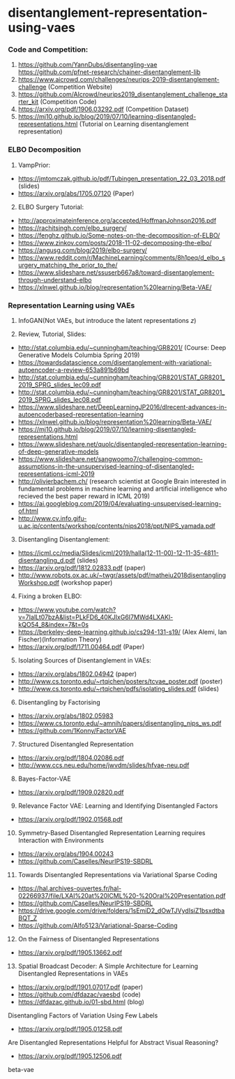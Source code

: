 # disentanglement-representation-using-vaes

### Code and Competition:


1. https://github.com/YannDubs/disentangling-vae
   https://github.com/pfnet-research/chainer-disentanglement-lib
2. https://www.aicrowd.com/challenges/neurips-2019-disentanglement-challenge (Competition Website)
3. https://github.com/AIcrowd/neurips2019_disentanglement_challenge_starter_kit (Competition Code)
4. https://arxiv.org/pdf/1906.03292.pdf (Competition Dataset)
4. https://mj10.github.io/blog/2019/07/10/learning-disentangled-representations.html (Tutorial on Learning disentanglement representation)

### ELBO Decomposition

1. VampPrior:

* https://jmtomczak.github.io/pdf/Tubingen_presentation_22_03_2018.pdf (slides)
* https://arxiv.org/abs/1705.07120 (Paper)

2. ELBO Surgery Tutorial:

* http://approximateinference.org/accepted/HoffmanJohnson2016.pdf
* https://rachitsingh.com/elbo_surgery/ 
* https://fenghz.github.io/Some-notes-on-the-decomposition-of-ELBO/
* https://www.zinkov.com/posts/2018-11-02-decomposing-the-elbo/
* https://angusg.com/blog/2019/elbo-surgery/
* https://www.reddit.com/r/MachineLearning/comments/8h1peq/d_elbo_surgery_matching_the_prior_to_the/
* https://www.slideshare.net/ssuserb667a8/toward-disentanglement-through-understand-elbo
* https://xlnwel.github.io/blog/representation%20learning/Beta-VAE/






### Representation Learning using VAEs 

1. InfoGAN(Not VAEs, but introduce the latent representations $z$)


2. Review, Tutorial, Slides:
* http://stat.columbia.edu/~cunningham/teaching/GR8201/ (Course: Deep Generative Models Columbia Spring 2019)
* https://towardsdatascience.com/disentanglement-with-variational-autoencoder-a-review-653a891b69bd
* http://stat.columbia.edu/~cunningham/teaching/GR8201/STAT_GR8201_2019_SPRG_slides_lec09.pdf
* http://stat.columbia.edu/~cunningham/teaching/GR8201/STAT_GR8201_2019_SPRG_slides_lec08.pdf
* https://www.slideshare.net/DeepLearningJP2016/dlrecent-advances-in-autoencoderbased-representation-learning
* https://xlnwel.github.io/blog/representation%20learning/Beta-VAE/
* https://mj10.github.io/blog/2019/07/10/learning-disentangled-representations.html
* https://www.slideshare.net/quolc/disentangled-representation-learning-of-deep-generative-models
* https://www.slideshare.net/sangwoomo7/challenging-common-assumptions-in-the-unsupervised-learning-of-disentangled-representations-icml-2019
* http://olivierbachem.ch/ (research scientist at Google Brain interested in fundamental problems in machine learning and artificial intelligence who recieved the best paper reward in ICML 2019)
* https://ai.googleblog.com/2019/04/evaluating-unsupervised-learning-of.html
* http://www.cv.info.gifu-u.ac.jp/contents/workshop/contents/nips2018/ppt/NIPS_yamada.pdf


3. Disentangling Disentanglement:
* https://icml.cc/media/Slides/icml/2019/halla(12-11-00)-12-11-35-4811-disentangling_d.pdf (slides)
* https://arxiv.org/pdf/1812.02833.pdf (paper)
* http://www.robots.ox.ac.uk/~twgr/assets/pdf/matheiu2018disentanglingWorkshop.pdf (workshop paper)


4. Fixing a broken ELBO:

* https://www.youtube.com/watch?v=7IalLt07bzA&list=PLkFD6_40KJIxG6I7MWd4LXAKl-kQO54_8&index=7&t=0s
* https://berkeley-deep-learning.github.io/cs294-131-s19/ (Alex Alemi, Ian Fischer)(Information Theory)
* https://arxiv.org/pdf/1711.00464.pdf (Paper)


5. Isolating Sources of Disentanglement in VAEs:
* https://arxiv.org/abs/1802.04942 (paper)
* http://www.cs.toronto.edu/~rtqichen/posters/tcvae_poster.pdf (poster)
* http://www.cs.toronto.edu/~rtqichen/pdfs/isolating_slides.pdf (slides)

6. Disentangling by Factorising
* https://arxiv.org/abs/1802.05983
* https://www.cs.toronto.edu/~amnih/papers/disentangling_nips_ws.pdf
* https://github.com/1Konny/FactorVAE

7. Structured Disentangled Representation
* https://arxiv.org/pdf/1804.02086.pdf
* http://www.ccs.neu.edu/home/jwvdm/slides/hfvae-neu.pdf


8. Bayes-Factor-VAE
* https://arxiv.org/pdf/1909.02820.pdf

9. Relevance Factor VAE: Learning and Identifying Disentangled Factors
* https://arxiv.org/pdf/1902.01568.pdf

10. Symmetry-Based Disentangled Representation Learning requires Interaction with Environments
* https://arxiv.org/abs/1904.00243
* https://github.com/Caselles/NeurIPS19-SBDRL


11. Towards Disentangled Representations via
Variational Sparse Coding
* https://hal.archives-ouvertes.fr/hal-02266937/file/LXAI%20at%20ICML%20-%20Oral%20Presentation.pdf
* https://github.com/Caselles/NeurIPS19-SBDRL
* https://drive.google.com/drive/folders/1sEmiD2_dOwTJVydIsiZ1bsxdtbaBQT_Z
* https://github.com/Alfo5123/Variational-Sparse-Coding

12. On the Fairness of Disentangled Representations
* https://arxiv.org/pdf/1905.13662.pdf

13. Spatial Broadcast Decoder: A Simple Architecture for
Learning Disentangled Representations in VAEs

* https://arxiv.org/pdf/1901.07017.pdf (paper)
* https://github.com/dfdazac/vaesbd (code)
* https://dfdazac.github.io/01-sbd.html (blog)



Disentangling Factors of Variation Using Few Labels
* https://arxiv.org/pdf/1905.01258.pdf

Are Disentangled Representations Helpful for Abstract Visual Reasoning?
* https://arxiv.org/pdf/1905.12506.pdf

beta-vae 